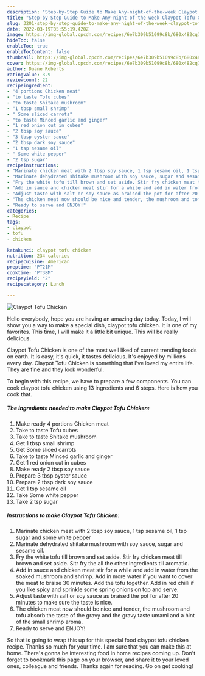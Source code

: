 ```yaml
---
description: "Step-by-Step Guide to Make Any-night-of-the-week Claypot Tofu Chicken"
title: "Step-by-Step Guide to Make Any-night-of-the-week Claypot Tofu Chicken"
slug: 3201-step-by-step-guide-to-make-any-night-of-the-week-claypot-tofu-chicken
date: 2022-03-19T05:55:19.420Z
image: https://img-global.cpcdn.com/recipes/6e7b309b51099c8b/680x482cq70/claypot-tofu-chicken-recipe-main-photo.jpg
hideToc: false
enableToc: true
enableTocContent: false
thumbnail: https://img-global.cpcdn.com/recipes/6e7b309b51099c8b/680x482cq70/claypot-tofu-chicken-recipe-main-photo.jpg
cover: https://img-global.cpcdn.com/recipes/6e7b309b51099c8b/680x482cq70/claypot-tofu-chicken-recipe-main-photo.jpg
author: Duane Roberts
ratingvalue: 3.9
reviewcount: 22
recipeingredient:
- "4 portions Chicken meat"
- "to taste Tofu cubes"
- "to taste Shitake mushroom"
- "1 tbsp small shrimp"
- " Some sliced carrots"
- "to taste Minced garlic and ginger"
- "1 red onion cut in cubes"
- "2 tbsp soy sauce"
- "3 tbsp oyster sauce"
- "2 tbsp dark soy sauce"
- "1 tsp sesame oil"
- " Some white pepper"
- "2 tsp sugar"
recipeinstructions:
- "Marinate chicken meat with 2 tbsp soy sauce, 1 tsp sesame oil, 1 tsp sugar and some white pepper"
- "Marinate dehydrated shitake mushroom with soy sauce, sugar and sesame oil."
- "Fry the white tofu till brown and set aside. Stir fry chicken meat till brown and set aside. Sitr fry the all the other ingredients till aromatic."
- "Add in sauce and chicken meat stir for a while and add in water from the soaked mushroom and shrimp. Add in more water if you want to cover the meat to braise 30 minutes. Add the tofu together. Add in red chilli if you like spicy and sprinkle some spring onions on top and serve."
- "Adjust taste with salt or soy sauce as braised the pot for after 20 minutes to make sure the taste is nice."
- "The chicken meat now should be nice and tender, the mushroom and tofu absorb the taste of the gravy and the gravy taste umami and a hint of the small shrimp aroma."
- "Ready to serve and ENJOY!"
categories:
- Recipe
tags:
- claypot
- tofu
- chicken

katakunci: claypot tofu chicken 
nutrition: 234 calories
recipecuisine: American
preptime: "PT21M"
cooktime: "PT38M"
recipeyield: "2"
recipecategory: Lunch

---
```



![Claypot Tofu Chicken](https://img-global.cpcdn.com/recipes/6e7b309b51099c8b/680x482cq70/claypot-tofu-chicken-recipe-main-photo.jpg)

Hello everybody, hope you are having an amazing day today. Today, I will show you a way to make a special dish, claypot tofu chicken. It is one of my favorites. This time, I will make it a little bit unique. This will be really delicious.



Claypot Tofu Chicken is one of the most well liked of current trending foods on earth. It is easy, it's quick, it tastes delicious. It's enjoyed by millions every day. Claypot Tofu Chicken is something that I've loved my entire life. They are fine and they look wonderful.


To begin with this recipe, we have to prepare a few components. You can cook claypot tofu chicken using 13 ingredients and 6 steps. Here is how you cook that.

<!--inarticleads1-->

##### The ingredients needed to make Claypot Tofu Chicken:

1. Make ready 4 portions Chicken meat
1. Take to taste Tofu cubes
1. Take to taste Shitake mushroom
1. Get 1 tbsp small shrimp
1. Get  Some sliced carrots
1. Take to taste Minced garlic and ginger
1. Get 1 red onion cut in cubes
1. Make ready 2 tbsp soy sauce
1. Prepare 3 tbsp oyster sauce
1. Prepare 2 tbsp dark soy sauce
1. Get 1 tsp sesame oil
1. Take  Some white pepper
1. Take 2 tsp sugar




<!--inarticleads2-->

##### Instructions to make Claypot Tofu Chicken:

1. Marinate chicken meat with 2 tbsp soy sauce, 1 tsp sesame oil, 1 tsp sugar and some white pepper
1. Marinate dehydrated shitake mushroom with soy sauce, sugar and sesame oil.
1. Fry the white tofu till brown and set aside. Stir fry chicken meat till brown and set aside. Sitr fry the all the other ingredients till aromatic.
1. Add in sauce and chicken meat stir for a while and add in water from the soaked mushroom and shrimp. Add in more water if you want to cover the meat to braise 30 minutes. Add the tofu together. Add in red chilli if you like spicy and sprinkle some spring onions on top and serve.
1. Adjust taste with salt or soy sauce as braised the pot for after 20 minutes to make sure the taste is nice.
1. The chicken meat now should be nice and tender, the mushroom and tofu absorb the taste of the gravy and the gravy taste umami and a hint of the small shrimp aroma.
1. Ready to serve and ENJOY!



So that is going to wrap this up for this special food claypot tofu chicken recipe. Thanks so much for your time. I am sure that you can make this at home. There's gonna be interesting food in home recipes coming up. Don't forget to bookmark this page on your browser, and share it to your loved ones, colleague and friends. Thanks again for reading. Go on get cooking!
